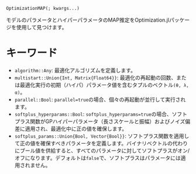 ```
OptimizationMAP(; kwargs...)
```

モデルのパラメータとハイパーパラメータのMAP推定をOptimization.jlパッケージを使用して見つけます。

# キーワード

  * `algorithm::Any`: 最適化アルゴリズムを定義します。
  * `multistart::Union{Int, Matrix{Float64}}`: 最適化の再起動の回数、または最適化実行の初期（ハイパ）パラメータ値を含むタプルのベクトル`(θ, λ, α)`。
  * `parallel::Bool`: `parallel=true`の場合、個々の再起動が並行して実行されます。
  * `softplus_hyperparams::Bool`: `softplus_hyperparams=true`の場合、ソフトプラス関数がGPハイパーパラメータ（長さスケールと振幅）およびノイズ偏差に適用され、最適化中に正の値を確保します。
  * `softplus_params::Union{Bool, Vector{Bool}}`: ソフトプラス関数を適用して正の値を確保すべきパラメータを定義します。バイナリベクトルの代わりにブール値を供給すると、すべてのパラメータに対してソフトプラスがオン/オフになります。デフォルトは`false`で、ソフトプラスはパラメータには適用されません。
